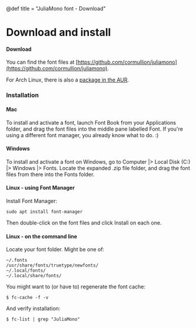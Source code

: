 @def title = "JuliaMono font - Download"

# Download and install

#### Download

You can find the font files at [https://github.com/cormullion/juliamono](https://github.com/cormullion/juliamono).

For Arch Linux, there is also a [package in the AUR](https://aur.archlinux.org/packages/ttf-juliamono/).

### Installation

#### Mac

To install and activate a font, launch Font Book from your Applications folder, and drag the font files into the middle pane labelled Font. If you're using a different font manager, you already know what to do. :)

#### Windows

To install and activate a font on Windows, go to Computer |> Local Disk (C:) |> Windows |> Fonts. Locate the expanded .zip file folder, and drag the font files from there into the Fonts folder.

#### Linux - using Font Manager

Install Font Manager:

```
sudo apt install font-manager
```

Then double-click on the font files and click Install on each one.

#### Linux - on the command line

Locate your font folder. Might be one of:

```
~/.fonts
/usr/share/fonts/truetype/newfonts/
~/.local/fonts/
~/.local/share/fonts/
```

You might want to (or have to) regenerate the font cache:

```
$ fc-cache -f -v
```

And verify installation:

```
$ fc-list | grep "JuliaMono"
```
